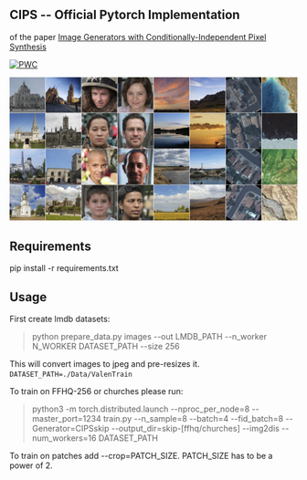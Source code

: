## CIPS -- Official Pytorch Implementation 

of the paper [Image Generators with Conditionally-Independent Pixel Synthesis](https://arxiv.org/abs/2011.13775)

[![PWC](https://img.shields.io/endpoint.svg?url=https://paperswithcode.com/badge/image-generators-with-conditionally/image-generation-on-lsun-churches-256-x-256)](https://paperswithcode.com/sota/image-generation-on-lsun-churches-256-x-256?p=image-generators-with-conditionally)

![Teaser](doc/teaser_img.jpg)

## Requirements

pip install -r requirements.txt

## Usage

First create lmdb datasets:

> python prepare_data.py images --out LMDB_PATH --n_worker N_WORKER DATASET_PATH --size 256

This will convert images to jpeg and pre-resizes it. `DATASET_PATH=./Data/ValenTrain`

To train on FFHQ-256 or churches please run:

> python3 -m torch.distributed.launch --nproc_per_node=8 --master_port=1234 train.py --n_sample=8 --batch=4 --fid_batch=8 --Generator=CIPSskip --output_dir=skip-[ffhq/churches] --img2dis --num_workers=16 DATASET_PATH

To train on patches add --crop=PATCH_SIZE. PATCH_SIZE has to be a power of 2.


